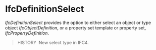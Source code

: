 # IfcDefinitionSelect

_IfcDefinitionSelect_ provides the option to either select an object or type object _IfcObjectDefinition_, or a property set template or property set, _IfcPropertyDefinition_.

> HISTORY  New select type in IFC4.
